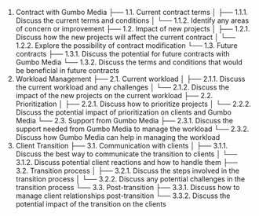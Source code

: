 1. Contract with Gumbo Media
   ├── 1.1. Current contract terms
   │ ├── 1.1.1. Discuss the current terms and conditions
   │ └── 1.1.2. Identify any areas of concern or improvement
   ├── 1.2. Impact of new projects
   │ ├── 1.2.1. Discuss how the new projects will affect the current contract
   │ └── 1.2.2. Explore the possibility of contract modification
   └── 1.3. Future contracts
   ├── 1.3.1. Discuss the potential for future contracts with Gumbo Media
   └── 1.3.2. Discuss the terms and conditions that would be beneficial in future contracts
2. Workload Management
   ├── 2.1. Current workload
   │ ├── 2.1.1. Discuss the current workload and any challenges
   │ └── 2.1.2. Discuss the impact of the new projects on the current workload
   ├── 2.2. Prioritization
   │ ├── 2.2.1. Discuss how to prioritize projects
   │ └── 2.2.2. Discuss the potential impact of prioritization on clients and Gumbo Media
   └── 2.3. Support from Gumbo Media
   ├── 2.3.1. Discuss the support needed from Gumbo Media to manage the workload
   └── 2.3.2. Discuss how Gumbo Media can help in managing the workload
3. Client Transition
   ├── 3.1. Communication with clients
   │ ├── 3.1.1. Discuss the best way to communicate the transition to clients
   │ └── 3.1.2. Discuss potential client reactions and how to handle them
   ├── 3.2. Transition process
   │ ├── 3.2.1. Discuss the steps involved in the transition process
   │ └── 3.2.2. Discuss any potential challenges in the transition process
   └── 3.3. Post-transition
   ├── 3.3.1. Discuss how to manage client relationships post-transition
   └── 3.3.2. Discuss the potential impact of the transition on the clients
